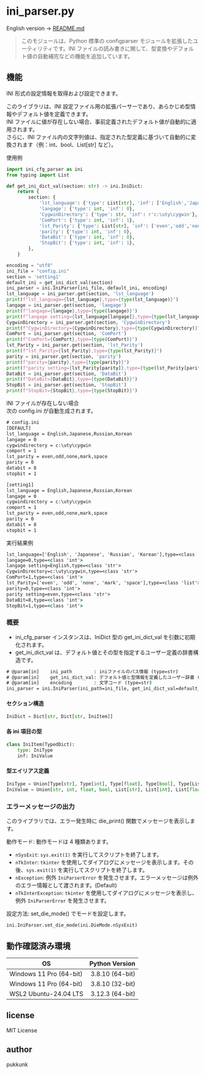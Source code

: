 # ini_parser.py
English version → [README.md](https://github.com/pukkunk/ini_cfg_parser/blob/main/README.md)

> このモジュールは、Python 標準の configparser モジュールを拡張したユーティリティです。INI ファイルの読み書きに関して、型変換やデフォルト値の自動補完などの機能を追加しています。

## 機能
INI 形式の設定情報を取得および設定できます。

このライブラリは、INI 設定ファイル用の拡張パーサーであり、あらかじめ型情報やデフォルト値を定義できます。  
INI ファイルに値が存在しない場合、事前定義されたデフォルト値が自動的に適用されます。  
さらに、INI ファイル内の文字列値は、指定された型定義に基づいて自動的に変換されます（例：int、bool、List[str] など）。

使用例
```python
import ini_cfg_parser as ini
from typing import List

def get_ini_dict_val(section: str) -> ini.IniDict:
    return {
        section: {
            'lst_language': {'type': List[str], 'inf': ['English','Japanese','Russian','Korean']},
            'langage': {'type': int, 'inf': 0},
            'CygwinDirectory': {'type': str, 'inf': r'c:\uty\cygwin'},
            'ComPort': {'type': int, 'inf': 1},
            'lst_Parity': {'type': List[str], 'inf': ['even','odd','none','mark','space']},
            'parity': {'type': int, 'inf': 0},
            'DataBit': {'type': int, 'inf': 8},
            'StopBit': {'type': int, 'inf': 1},
        },
    }

encoding = "utf8"
ini_file = "config.ini"
section = 'setting1'
default_ini = get_ini_dict_val(section)
ini_parser = ini.IniParser(ini_file, default_ini, encoding)
lst_language = ini_parser.get(section, 'lst_language')
print(f"lst_language={lst_language},type={type(lst_language)}")
langage = ini_parser.get(section, 'langage')
print(f"langage={langage},type={type(langage)}")
print(f"langage setting={lst_language[langage]},type={type(lst_language[langage])}")
CygwinDirectory = ini_parser.get(section, 'CygwinDirectory')
print(f"CygwinDirectory={CygwinDirectory},type={type(CygwinDirectory)}")
ComPort = ini_parser.get(section, 'ComPort')
print(f"ComPort={ComPort},type={type(ComPort)}")
lst_Parity = ini_parser.get(section, 'lst_Parity')
print(f"lst_Parity={lst_Parity},type={type(lst_Parity)}")
parity = ini_parser.get(section, 'parity')
print(f"parity={parity},type={type(parity)}")
print(f"parity setting={lst_Parity[parity]},type={type(lst_Parity[parity])}")
DataBit = ini_parser.get(section, 'DataBit')
print(f"DataBit={DataBit},type={type(DataBit)}")
StopBit = ini_parser.get(section, 'StopBit')
print(f"StopBit={StopBit},type={type(StopBit)}")
```
INI ファイルが存在しない場合  
次の config.ini が自動生成されます。
```cmd
# config.ini
[DEFAULT]
lst_language = English,Japanese,Russian,Korean
langage = 0
cygwindirectory = c:\uty\cygwin
comport = 1
lst_parity = even,odd,none,mark,space
parity = 0
databit = 8
stopbit = 1

[setting1]
lst_language = English,Japanese,Russian,Korean
langage = 0
cygwindirectory = c:\uty\cygwin
comport = 1
lst_parity = even,odd,none,mark,space
parity = 0
databit = 8
stopbit = 1
```
実行結果例
```cmd
lst_language=['English', 'Japanese', 'Russian', 'Korean'],type=<class 'list'>
langage=0,type=<class 'int'>
langage setting=English,type=<class 'str'>
CygwinDirectory=c:\uty\cygwin,type=<class 'str'>
ComPort=1,type=<class 'int'>
lst_Parity=['even', 'odd', 'none', 'mark', 'space'],type=<class 'list'>
parity=0,type=<class 'int'>
parity setting=even,type=<class 'str'>
DataBit=8,type=<class 'int'>
StopBit=1,type=<class 'int'>
```

### 概要
- ini_cfg_parser インスタンスは、IniDict 型の get_ini_dict_val を引数に初期化されます。
- get_ini_dict_val は、デフォルト値とその型を指定するユーザー定義の辞書構造です。

```cmd
# @param[in]    ini_path        : iniファイルのパス情報 (type=str)
# @param[in]    get_ini_dict_val: デフォルト値と型情報を定義したユーザー辞書 (type=IniDict)
# @param[in]    encoding        : 文字コード (type=str)
ini_parser = ini.IniParser(ini_path=ini_file, get_ini_dict_val=default_ini, encoding=encoding)
```

#### セクション構造
```python
IniDict = Dict[str, Dict[str, IniItem]]
```

#### 各 ini 項目の型
```python
class IniItem(TypedDict):
    type: IniType
    inf: IniValue
```

#### 型エイリアス定義
```python
IniType = Union[Type[str], Type[int], Type[float], Type[bool], Type[List[str]], Type[List[int]], Type[List[float]], Type[List[bool]]]
IniValue = Union[str, int, float, bool, List[str], List[int], List[float], List[bool]]
```

### エラーメッセージの出力  
このライブラリでは、エラー発生時に die_print() 関数でメッセージを表示します。

動作モード: 動作モードは 4 種類あります。

- `nSysExit`: `sys.exit(1)` を実行してスクリプトを終了します。
- `nTkInter`: `tkinter` を使用してダイアログにメッセージを表示します。その後、`sys.exit(1)` を実行してスクリプトを終了します。
- `nException`: 例外 `IniParserError` を発生させます。エラーメッセージは例外のエラー情報として渡されます。(Default)
- `nTkInterException`: `tkinter` を使用してダイアログにメッセージを表示し、例外 `IniParserError` を発生させます。

設定方法:
set_die_mode() でモードを設定します。


```python
ini.IniParser.set_die_mode(ini.DieMode.nSysExit)
```

## 動作確認済み環境

| OS                    | Python Version   |
|----------------------|-----------------:|
| Windows 11 Pro (64-bit) | 3.8.10 (64-bit) |
| Windows 11 Pro (64-bit) | 3.8.10 (32-bit) |
| WSL2 Ubuntu-24.04 LTS  | 3.12.3 (64-bit) |

## license
MIT License

## author
pukkunk
